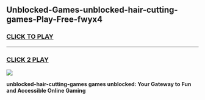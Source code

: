 
## Unblocked-Games-unblocked-hair-cutting-games-Play-Free-fwyx4
<h3>
<a href="https://premium76.site?title=unblocked-hair-cutting-games&ref=10A">CLICK TO PLAY</a></h3>
<hr>

<h3>
<a href="https://premium76.site?title=unblocked-hair-cutting-games&ref=10A">CLICK 2 PLAY</a>
  
</h3>

<a href="https://premium76.site?title=unblocked-hair-cutting-games&ref=10A"><img src="https://clearcache.store/games.png"></a>


**unblocked-hair-cutting-games games unblocked: Your Gateway to Fun and Accessible Online Gaming**
